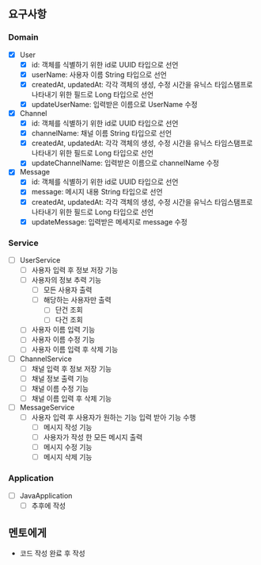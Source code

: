 ## 요구사항

### Domain

- [x] User
    - [x] id: 객체를 식별하기 위한 id로 UUID 타입으로 선언
    - [x] userName: 사용자 이름 String 타입으로 선언
    - [x] createdAt, updatedAt: 각각 객체의 생성, 수정 시간을 유닉스 타임스탬프로 나타내기 위한 필드로 Long 타입으로 선언
    - [x] updateUserName: 입력받은 이름으로 UserName 수정
- [x] Channel
    - [x] id: 객체를 식별하기 위한 id로 UUID 타입으로 선언
    - [x] channelName: 채널 이름 String 타입으로 선언
    - [x] createdAt, updatedAt: 각각 객체의 생성, 수정 시간을 유닉스 타임스탬프로 나타내기 위한 필드로 Long 타입으로 선언
    - [x] updateChannelName: 입력받은 이름으로 channelName 수정
- [x] Message
    - [x] id: 객체를 식별하기 위한 id로 UUID 타입으로 선언
    - [x] message: 메시지 내용 String 타입으로 선언
    - [x] createdAt, updatedAt: 각각 객체의 생성, 수정 시간을 유닉스 타임스탬프로 나타내기 위한 필드로 Long 타입으로 선언
    - [x] updateMessage: 입력받은 메세지로 message 수정

### Service

- [ ] UserService
    - [ ] 사용자 입력 후 정보 저장 기능
    - [ ] 사용자의 정보 추력 기능
        - [ ] 모든 사용자 출력
        - [ ] 해당하는 사용자만 출력
            - [ ] 단건 조회
            - [ ] 다건 조회
    - [ ] 사용자 이름 입력 기능
    - [ ] 사용자 이름 수정 기능
    - [ ] 사용자 이름 입력 후 삭제 기능

- [ ] ChannelService
    - [ ] 채널 입력 후 정보 저장 기능
    - [ ] 채널 정보 출력 기능
    - [ ] 채널 이름 수정 기능
    - [ ] 채널 이름 입력 후 삭제 기능

- [ ] MessageService
    - [ ] 사용자 입력 후 사용자가 원하는 기능 입력 받아 기능 수행
        - [ ] 메시지 작성 기능
        - [ ] 사용자가 작성 한 모든 메시지 출력
        - [ ] 메시지 수정 기능
        - [ ] 메시지 삭제 기능

### Application

- [ ] JavaApplication
    -  [ ] 추후에 작성

## 멘토에게

- 코드 작성 완료 후 작성